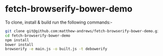 fetch-browserify-bower-demo
===========================

To clone, install & build run the following commands:-

```sh
git clone git@github.com:matthew-andrews/fetch-browserify-bower-demo.git
cd fetch-browserify-bower-demo
npm install
bower install
browserify -e main.js -o built.js -t debowerify
```
